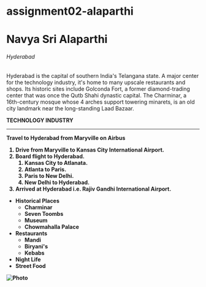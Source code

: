 # assignment02-alaparthi

# Navya Sri Alaparthi

###### Hyderabad

Hyderabad is the capital of southern India's Telangana state. A major center for the technology industry, it's home to many upscale restaurants and shops. Its historic sites include Golconda Fort, a former diamond-trading center that was once the Qutb Shahi dynastic capital. The Charminar, a 16th-century mosque whose 4 arches support towering minarets, is an old city landmark near the long-standing Laad Bazaar. 

<b> TECHNOLOGY INDUSTRY 

<hr>

Travel to Hyderabad from Maryville on Airbus
1. Drive from Maryville to Kansas City International Airport.
2. Board flight to Hyderabad.
    1. Kansas City to Atlanata.
    2. Atlanta to Paris.
    3. Paris to New Delhi.
    4. New Delhi to Hyderabad.
3. Arrived at Hyderabad i.e. Rajiv Gandhi International Airport.

* Historical Places
    * Charminar
    * Seven Toombs
    * Museum
    * Chowmahalla Palace
* Restaurants
    * Mandi  
    * Biryani's
    * Kebabs
* Night Life
* Street Food

![Photo](Desktop/Self.jpeg)